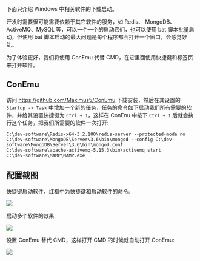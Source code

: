 下面只介绍 Windows 中相关软件的下载启动。

开发时需要很可能需要依赖于其它软件的服务，如 Redis、 MongoDB、ActiveMQ、MySQL 等，可以一个一个的启动它们，也可以使用 bat 脚本批量启动，但使用 bat 脚本启动的最大问题是每个程序都会打开一个窗口，会感觉好乱。

为了体验更好，我们将使用 ConEmu 代替 CMD，在它里面使用快捷键和标签页来打开软件。

## ConEmu

访问 <https://github.com/Maximus5/ConEmu> 下载安装，然后在其设置的 `Startup -> Task` 中增加一个新的任务，任务的命令如下启动我们所有需要的软件，并给其设置快捷键为 `Ctrl + 1`，这样在 ConEnu 中按下 `Ctrl + 1` 后就会执行这个任务，把我们所需要的软件一次打开:

```
C:\dev-software\Redis-x64-3.2.100\redis-server --protected-mode no
C:\dev-software\MongoDB\Server\3.6\bin\mongod --config C:\dev-software\MongoDB\Server\3.6\bin\mongod.conf
C:\dev-software\apache-activemq-5.15.3\bin\activemq start
C:\dev-software\MAMP\MAMP.exe
```

## 配置截图

快捷键启动软件，红框中为快捷键和启动软件的命令:

![](img/startup-software.png)

启动多个软件的效果:

![](img/started-software.png)

设置 ConEmu 替代 CMD，这样打开 CMD 的时候就自动打开 ConEmu:

![](img/default-cmd.png)
